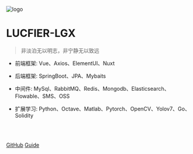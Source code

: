 ![logo](https://docsify.js.org/_media/icon.svg)

# LUCFIER-LGX

> 非淡泊无以明志，非宁静无以致远

* 前端框架: Vue、Axios、ElementUI、Nuxt
* 后端框架: SpringBoot、JPA、Mybaits
* 中间件: MySql、RabbitMQ、Redis、Mongodb、Elasticsearch、Flowable、SMS、OSS

* 扩展学习: Python、Octave、Matlab、Pytorch、OpenCV、Yolov7、Go、Solidity

<br>

<span id="busuanzi_container_site_pv" style='display:none'>
 👀 本站总访问量：<span id="busuanzi_value_site_pv"></span> 次
</span>
<span id="busuanzi_container_site_uv" style='display:none'>
    | 🚗 本站总访客数：<span id="busuanzi_value_site_uv"></span> 人
</span>

<br>

[GitHub](https://github.com/Nightliuguoxing/docsify.git)
[Guide](/guide)